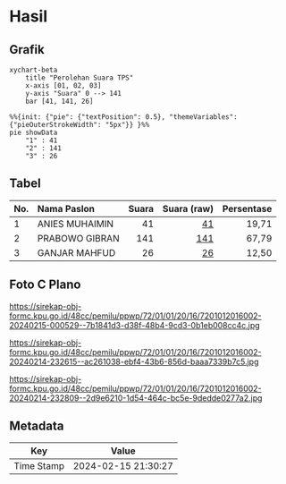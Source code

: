 # Hasil

## Grafik

```mermaid
xychart-beta
    title "Perolehan Suara TPS"
    x-axis [01, 02, 03]
    y-axis "Suara" 0 --> 141
    bar [41, 141, 26]
```

```mermaid
%%{init: {"pie": {"textPosition": 0.5}, "themeVariables": {"pieOuterStrokeWidth": "5px"}} }%%
pie showData
    "1" : 41
    "2" : 141
    "3" : 26
```

## Tabel

| No. | Nama Paslon    | Suara | Suara (raw) | Persentase |
|:--- |:-------------- | -----:| -----------:| ----------:|
| 1   | ANIES MUHAIMIN | 41    | [41][p-1]   | 19,71      |
| 2   | PRABOWO GIBRAN | 141   | [141][p-2]  | 67,79      |
| 3   | GANJAR MAHFUD  | 26    | [26][p-3]   | 12,50      |


[p-1]: https://github.com/gigit-pemilu/pemilu-2024-72-sulawesi-tengah/blob/main/pilpres/hitung-suara/sub/72-sulawesi-tengah/sub/01-banggai/sub/01-batui/sub/2016-ondo-ondolu-i/sub/002-tps/sub/paslon-1.txt
[p-2]: https://github.com/gigit-pemilu/pemilu-2024-72-sulawesi-tengah/blob/main/pilpres/hitung-suara/sub/72-sulawesi-tengah/sub/01-banggai/sub/01-batui/sub/2016-ondo-ondolu-i/sub/002-tps/sub/paslon-2.txt
[p-3]: https://github.com/gigit-pemilu/pemilu-2024-72-sulawesi-tengah/blob/main/pilpres/hitung-suara/sub/72-sulawesi-tengah/sub/01-banggai/sub/01-batui/sub/2016-ondo-ondolu-i/sub/002-tps/sub/paslon-3.txt

## Foto C Plano

https://sirekap-obj-formc.kpu.go.id/48cc/pemilu/ppwp/72/01/01/20/16/7201012016002-20240215-000529--7b1841d3-d38f-48b4-9cd3-0b1eb008cc4c.jpg

https://sirekap-obj-formc.kpu.go.id/48cc/pemilu/ppwp/72/01/01/20/16/7201012016002-20240214-232615--ac261038-ebf4-43b6-856d-baaa7339b7c5.jpg

https://sirekap-obj-formc.kpu.go.id/48cc/pemilu/ppwp/72/01/01/20/16/7201012016002-20240214-232809--2d9e6210-1d54-464c-bc5e-9dedde0277a2.jpg


## Metadata

| Key        | Value               |
| ---------- | ------------------- |
| Time Stamp | 2024-02-15 21:30:27 |



